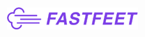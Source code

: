 <h1 align="center">
  <img alt="Fastfeet" title="Fastfeet" src=".github/logo.png" width="300px" />
</h1>

